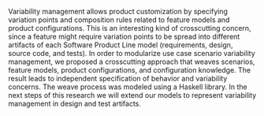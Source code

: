 Variability management allows product customization by specifying variation points and composition rules related to feature models and product configurations. This is an interesting kind of crosscutting concern, since a feature might require variation points to be spread into different artifacts of each Software Product Line model (requirements, design, source code, and tests). In order to modularize use case scenario variability management, we proposed a crosscutting approach that weaves scenarios, feature models, product configurations, and configuration knowledge. The result leads to independent specification of behavior and variability concerns. The weave process was modeled using a Haskell library. In the next steps of this research we will extend our models to represent variability management in design and test artifacts.